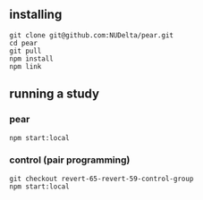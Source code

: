 ## installing
```
git clone git@github.com:NUDelta/pear.git
cd pear
git pull
npm install
npm link
```

## running a study

### pear
```
npm start:local
```

### control (pair programming)
```
git checkout revert-65-revert-59-control-group
npm start:local
```